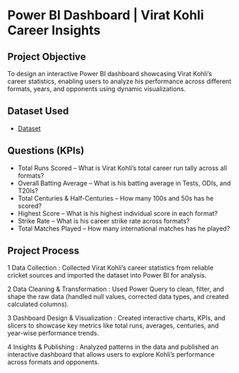 # Power BI Dashboard | Virat Kohli Career Insights
## Project Objective
To design an interactive Power BI dashboard showcasing Virat Kohli’s career statistics, enabling users to analyze his performance across different formats, years, and opponents using dynamic visualizations.

## Dataset Used
- <a href="https://github.com/anupammishra11/Virat-kohli-stats/blob/main/virat%20kohli%20stats%20.xlsx">Dataset</a>

## Questions (KPIs)
- Total Runs Scored – What is Virat Kohli’s total career run tally across all formats?
- Overall Batting Average – What is his batting average in Tests, ODIs, and T20Is?
- Total Centuries & Half-Centuries – How many 100s and 50s has he scored?
- Highest Score – What is his highest individual score in each format?
- Strike Rate – What is his career strike rate across formats?
- Total Matches Played – How many international matches has he played?

## Project Process
1️ Data Collection :
 Collected Virat Kohli’s career statistics from reliable cricket sources and imported the dataset into Power BI for analysis.

2️ Data Cleaning & Transformation :
 Used Power Query to clean, filter, and shape the raw data (handled null values, corrected data types, and created calculated columns).

3️ Dashboard Design & Visualization :
 Created interactive charts, KPIs, and slicers to showcase key metrics like total runs, averages, centuries, and year-wise performance trends.

4️ Insights & Publishing :
 Analyzed patterns in the data and published an interactive dashboard that allows users to explore Kohli’s performance across formats and opponents.
